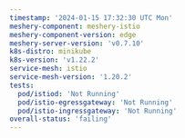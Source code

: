 ```yaml
---
timestamp: '2024-01-15 17:32:30 UTC Mon'
meshery-component: meshery-istio
meshery-component-version: edge
meshery-server-version: 'v0.7.10'
k8s-distro: minikube
k8s-version: 'v1.22.2'
service-mesh: istio
service-mesh-version: '1.20.2'
tests:
  pod/istiod: 'Not Running'
  pod/istio-egressgateway: 'Not Running'
  pod/istio-ingressgateway: 'Not Running'
overall-status: 'failing'
---
```

